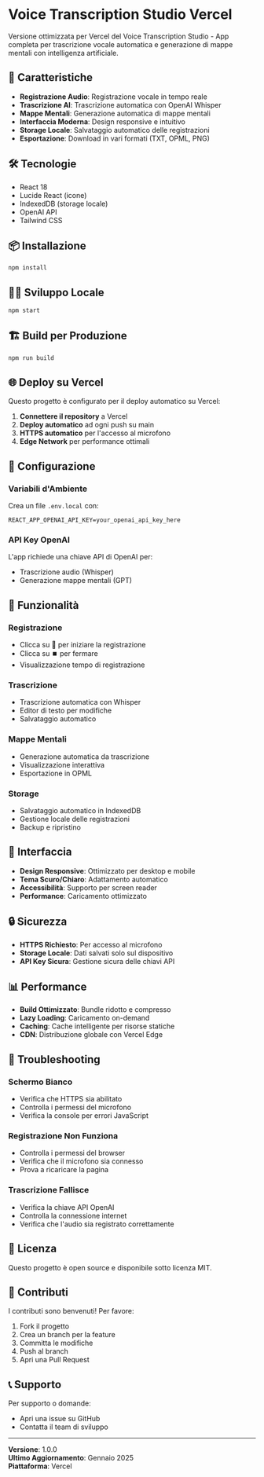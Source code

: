 # Voice Transcription Studio Vercel

Versione ottimizzata per Vercel del Voice Transcription Studio - App completa per trascrizione vocale automatica e generazione di mappe mentali con intelligenza artificiale.

## 🚀 Caratteristiche

- **Registrazione Audio**: Registrazione vocale in tempo reale
- **Trascrizione AI**: Trascrizione automatica con OpenAI Whisper
- **Mappe Mentali**: Generazione automatica di mappe mentali
- **Interfaccia Moderna**: Design responsive e intuitivo
- **Storage Locale**: Salvataggio automatico delle registrazioni
- **Esportazione**: Download in vari formati (TXT, OPML, PNG)

## 🛠️ Tecnologie

- React 18
- Lucide React (icone)
- IndexedDB (storage locale)
- OpenAI API
- Tailwind CSS

## 📦 Installazione

```bash
npm install
```

## 🏃‍♂️ Sviluppo Locale

```bash
npm start
```

## 🏗️ Build per Produzione

```bash
npm run build
```

## 🌐 Deploy su Vercel

Questo progetto è configurato per il deploy automatico su Vercel:

1. **Connettere il repository** a Vercel
2. **Deploy automatico** ad ogni push su main
3. **HTTPS automatico** per l'accesso al microfono
4. **Edge Network** per performance ottimali

## 🔧 Configurazione

### Variabili d'Ambiente

Crea un file `.env.local` con:

```env
REACT_APP_OPENAI_API_KEY=your_openai_api_key_here
```

### API Key OpenAI

L'app richiede una chiave API di OpenAI per:
- Trascrizione audio (Whisper)
- Generazione mappe mentali (GPT)

## 📱 Funzionalità

### Registrazione
- Clicca su 🎤 per iniziare la registrazione
- Clicca su ⏹️ per fermare
- Visualizzazione tempo di registrazione

### Trascrizione
- Trascrizione automatica con Whisper
- Editor di testo per modifiche
- Salvataggio automatico

### Mappe Mentali
- Generazione automatica da trascrizione
- Visualizzazione interattiva
- Esportazione in OPML

### Storage
- Salvataggio automatico in IndexedDB
- Gestione locale delle registrazioni
- Backup e ripristino

## 🎨 Interfaccia

- **Design Responsive**: Ottimizzato per desktop e mobile
- **Tema Scuro/Chiaro**: Adattamento automatico
- **Accessibilità**: Supporto per screen reader
- **Performance**: Caricamento ottimizzato

## 🔒 Sicurezza

- **HTTPS Richiesto**: Per accesso al microfono
- **Storage Locale**: Dati salvati solo sul dispositivo
- **API Key Sicura**: Gestione sicura delle chiavi API

## 📊 Performance

- **Build Ottimizzato**: Bundle ridotto e compresso
- **Lazy Loading**: Caricamento on-demand
- **Caching**: Cache intelligente per risorse statiche
- **CDN**: Distribuzione globale con Vercel Edge

## 🐛 Troubleshooting

### Schermo Bianco
- Verifica che HTTPS sia abilitato
- Controlla i permessi del microfono
- Verifica la console per errori JavaScript

### Registrazione Non Funziona
- Controlla i permessi del browser
- Verifica che il microfono sia connesso
- Prova a ricaricare la pagina

### Trascrizione Fallisce
- Verifica la chiave API OpenAI
- Controlla la connessione internet
- Verifica che l'audio sia registrato correttamente

## 📄 Licenza

Questo progetto è open source e disponibile sotto licenza MIT.

## 🤝 Contributi

I contributi sono benvenuti! Per favore:

1. Fork il progetto
2. Crea un branch per la feature
3. Committa le modifiche
4. Push al branch
5. Apri una Pull Request

## 📞 Supporto

Per supporto o domande:
- Apri una issue su GitHub
- Contatta il team di sviluppo

---

**Versione**: 1.0.0  
**Ultimo Aggiornamento**: Gennaio 2025  
**Piattaforma**: Vercel